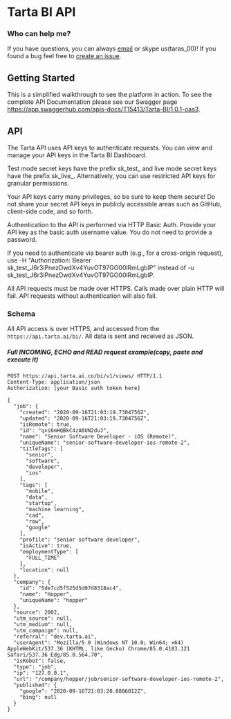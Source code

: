 # Tarta BI API


### Who can help me?
If you have questions, you can always [email](mailto:support@tarta.ai) or skype us(taras_00)! If you found a bug feel free to [create an issue](https://github.com/tarta-ai/bi/issues). 

## Getting Started
This is a simplified walkthrough to see the platform in action.  To see the complete API Documentation please see our Swagger page https://app.swaggerhub.com/apis-docs/T15413/Tarta-BI/1.0.1-oas3.

## API

The Tarta API uses API keys to authenticate requests. You can view and manage your API keys in the Tarta BI Dashboard.

Test mode secret keys have the prefix sk_test_ and live mode secret keys have the prefix sk_live_. Alternatively, you can use restricted API keys for granular permissions.

Your API keys carry many privileges, so be sure to keep them secure! Do not share your secret API keys in publicly accessible areas such as GitHub, client-side code, and so forth.

Authentication to the API is performed via HTTP Basic Auth. Provide your API key as the basic auth username value. You do not need to provide a password.

If you need to authenticate via bearer auth (e.g., for a cross-origin request), use -H "Authorization: Bearer sk_test_J6r3iPnezDwdXv4YuvOT97GO00lRmLgblP" instead of -u sk_test_J6r3iPnezDwdXv4YuvOT97GO00lRmLgblP.

All API requests must be made over HTTPS. Calls made over plain HTTP will fail. API requests without authentication will also fail.

### Schema
All API access is over HTTPS, and accessed from the `https://api.tarta.ai/bi/`. All data is sent and received as JSON.

##### Full INCOMING, ECHO and READ request example(copy, paste and execute it)
```
POST https://api.tarta.ai.co/bi/v1/views/ HTTP/1.1
Content-Type: application/json
Authorization: [your Basic auth token here]

{
  "job": {
    "created": "2020-09-16T21:03:19.7304756Z",
    "updated": "2020-09-16T21:03:19.7304756Z",
    "isRemote": true,
    "id": "qvi6mHQBkC4zA6UN2duJ",
    "name": "Senior Software Developer - iOS (Remote)",
    "uniqueName": "senior-software-developer-ios-remote-2",
    "titleTags": [
      "senior",
      "software",
      "developer",
      "ios"
    ],
    "tags": [
      "mobile",
      "data",
      "startup",
      "machine learning",
      "cad",
      "row",
      "google"
    ],
    "profile": "senior software developer",
    "isActive": true,
    "employmentType": [
      "FULL_TIME"
    ],
    "location": null
  },
  "company": {
    "id": "5de7cd5f525d5d07d8318ac4",
    "name": "Hopper",
    "uniqueName": "hopper"
  },
  "source": 2002,
  "utm_source": null,
  "utm_medium": null,
  "utm_campaign": null,
  "referral": "dev.tarta.ai",
  "userAgent": "Mozilla/5.0 (Windows NT 10.0; Win64; x64) AppleWebKit/537.36 (KHTML, like Gecko) Chrome/85.0.4183.121 Safari/537.36 Edg/85.0.564.70",
  "isRobot": false,
  "type": "job",
  "ip": "127.0.0.1",
  "url": "/company/hopper/job/senior-software-developer-ios-remote-2",
  "published": {
    "google": "2020-09-16T21:03:20.0886012Z",
    "bing": null
  }
}
```
